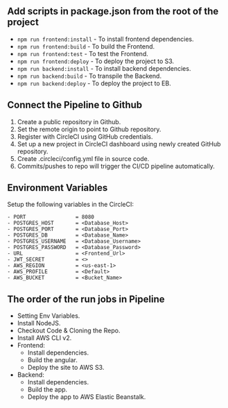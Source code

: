 
## Add scripts in package.json from the root of the project

- `npm run frontend:install`    - To install frontend dependencies.
- `npm run frontend:build`      - To build the Frontend.
- `npm run frontend:test`       - To test the Frontend.
- `npm run frontend:deploy`     - To deploy the project to S3.
- `npm run backend:install`     - To install backend dependencies.
- `npm run backend:build`       - To transpile the Backend.
- `npm run backend:deploy`      - To deploy the project to EB.

## Connect the Pipeline to Github

1. Create a public repository in Github.
2. Set the remote origin to point to Github repository.
3. Register with CircleCI using GitHub credentials.
4. Set up a new project in CircleCI dashboard using newly created GitHub repository.
5. Create .circleci/config.yml file in source code.
6. Commits/pushes to repo will trigger the CI/CD pipeline automatically.

## Environment Variables

Setup the following variables in the CircleCI:
```
- PORT                = 8080
- POSTGRES_HOST       = <Database_Host>
- POSTGRES_PORT       = <Database_Port>
- POSTGRES_DB         = <Database_Name>
- POSTGRES_USERNAME   = <Database_Username>
- POSTGRES_PASSWORD   = <Database_Password>
- URL                 = <Frontend_Url>
- JWT_SECRET          = <>
- AWS_REGION          = <us-east-1>
- AWS_PROFILE         = <Default>
- AWS_BUCKET          = <Bucket_Name>
```

## The order of the run jobs in Pipeline

- Setting Env Variables.
- Install NodeJS.
- Checkout Code & Cloning the Repo.
- Install AWS CLI v2.
- Frontend:
  - Install dependencies.
  - Build the angular.
  - Deploy the site to AWS S3.
- Backend:
  - Install dependencies.
  - Build the app.
  - Deploy the app to AWS Elastic Beanstalk.
